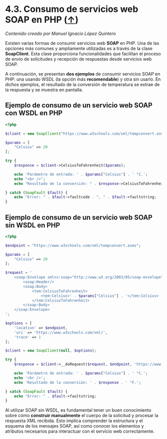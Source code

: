 # 4.3. Consumo de servicios web SOAP en PHP ([↑](README.md))

_Contenido creado por Manuel Ignacio López Quintero_

Existen varias formas de consumir servicios web **SOAP** en PHP. Una de las opciones más comunes y ampliamente utilizadas es a través de la clase **SoapClient**. Esta clase proporciona funcionalidades que facilitan el proceso de envío de solicitudes y recepción de respuestas desde servicios web SOAP.

A continuación, se presentan **dos ejemplos** de consumir servicios SOAP en PHP: una usando WSDL (la opción más **recomendable**) y otra sin usarlo. En dichos ejemplos, el resultado de la conversión de temperatura se extrae de la respuesta y se muestra en pantalla.

## Ejemplo de consumo de un servicio web SOAP con WSDL en PHP

```php
<?php

$client = new SoapClient("https://www.w3schools.com/xml/tempconvert.asmx?WSDL");

$params = [
    "Celsius" => 20
];

try {
    $response = $client->CelsiusToFahrenheit($params);

    echo 'Parámetro de entrada: ' . $params["Celsius"] . ' °C.';
    echo "<br />";
    echo "Resultado de la conversión: " . $response->CelsiusToFahrenheitResult . " °F.";

} catch (SoapFault $fault) {
    echo "Error: " . $fault->faultcode . ", " . $fault->faultstring;
}
```

## Ejemplo de consumo de un servicio web SOAP sin WSDL en PHP

```php
<?php

$endpoint = "https://www.w3schools.com/xml/tempconvert.asmx";

$params = [
    "Celsius" => 20
];

$request = '
    <soap:Envelope xmlns:soap="http://www.w3.org/2003/05/soap-envelope" xmlns:tem="https://www.w3schools.com/xml/">
        <soap:Header/>
        <soap:Body>
            <tem:CelsiusToFahrenheit>
                <tem:Celsius>' . $params["Celsius"] . '</tem:Celsius>
            </tem:CelsiusToFahrenheit>
        </soap:Body>
    </soap:Envelope>
';

$options = [
    'location' => $endpoint,
    'uri' => 'https://www.w3schools.com/xml/',
    'trace' => 1
];

$client = new SoapClient(null, $options);

try {
    $response = $client->__doRequest($request, $endpoint, 'https://www.w3schools.com/xml/CelsiusToFahrenheit', 2);

    echo 'Parámetro de entrada: ' . $params["Celsius"] . ' °C.';
    echo '<br />';
    echo 'Resultado de la conversión: ' . $response . ' °F.';

} catch (SoapFault $fault) {
    echo "Error: " . $fault->faultstring;
}
```

Al utilizar SOAP sin WSDL, es fundamental tener un buen conocimiento sobre cómo **construir manualmente** el cuerpo de la solicitud y procesar la respuesta XML recibida. Esto implica comprender la estructura y el esquema de los mensajes SOAP, así como conocer los elementos y atributos necesarios para interactuar con el servicio web correctamente.
